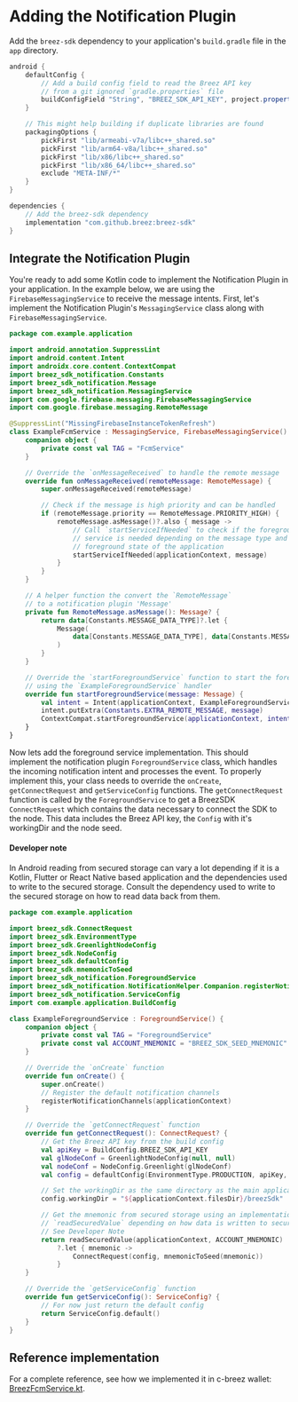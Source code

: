 # Adding the Notification Plugin

Add the `breez-sdk` dependency to your application's `build.gradle` file in the `app` directory.

```gradle
android {
    defaultConfig {
        // Add a build config field to read the Breez API key 
        // from a git ignored `gradle.properties` file 
        buildConfigField "String", "BREEZ_SDK_API_KEY", project.property('BREEZ_SDK_API_KEY')
    }

    // This might help building if duplicate libraries are found
    packagingOptions {
        pickFirst "lib/armeabi-v7a/libc++_shared.so"
        pickFirst "lib/arm64-v8a/libc++_shared.so"
        pickFirst "lib/x86/libc++_shared.so"
        pickFirst "lib/x86_64/libc++_shared.so"
        exclude "META-INF/*"
    }
}

dependencies {
    // Add the breez-sdk dependency
    implementation "com.github.breez:breez-sdk"
}
```

## Integrate the Notification Plugin

You're ready to add some Kotlin code to implement the Notification Plugin in your application. In the example below, we are using the `FirebaseMessagingService` to receive the message intents. First, let's implement the Notification Plugin's `MessagingService` class along with `FirebaseMessagingService`. 

```kotlin
package com.example.application

import android.annotation.SuppressLint
import android.content.Intent
import androidx.core.content.ContextCompat
import breez_sdk_notification.Constants
import breez_sdk_notification.Message
import breez_sdk_notification.MessagingService
import com.google.firebase.messaging.FirebaseMessagingService
import com.google.firebase.messaging.RemoteMessage

@SuppressLint("MissingFirebaseInstanceTokenRefresh")
class ExampleFcmService : MessagingService, FirebaseMessagingService() {
    companion object {
        private const val TAG = "FcmService"
    }

    // Override the `onMessageReceived` to handle the remote message
    override fun onMessageReceived(remoteMessage: RemoteMessage) {
        super.onMessageReceived(remoteMessage)

        // Check if the message is high priority and can be handled
        if (remoteMessage.priority == RemoteMessage.PRIORITY_HIGH) {
            remoteMessage.asMessage()?.also { message -> 
                // Call `startServiceIfNeeded` to check if the foreground
                // service is needed depending on the message type and 
                // foreground state of the application
                startServiceIfNeeded(applicationContext, message)
            }
        }
    }

    // A helper function the convert the `RemoteMessage` 
    // to a notification plugin 'Message'
    private fun RemoteMessage.asMessage(): Message? {
        return data[Constants.MESSAGE_DATA_TYPE]?.let {
            Message(
                data[Constants.MESSAGE_DATA_TYPE], data[Constants.MESSAGE_DATA_PAYLOAD]
            )
        }
    }

    // Override the `startForegroundService` function to start the foreground service
    // using the `ExampleForegroundService` handler
    override fun startForegroundService(message: Message) {
        val intent = Intent(applicationContext, ExampleForegroundService::class.java)
        intent.putExtra(Constants.EXTRA_REMOTE_MESSAGE, message)
        ContextCompat.startForegroundService(applicationContext, intent)
    }
}
```

Now lets add the foreground service implementation. This should implement the notification plugin `ForegroundService` class, which handles the incoming notification intent and processes the event. To properly implement this, your class needs to override the `onCreate`, `getConnectRequest` and `getServiceConfig` functions. The `getConnectRequest` function is called by the `ForegroundService` to get a BreezSDK `ConnectRequest` which contains the data necessary to connect the SDK to the node. This data includes the Breez API key, the `Config` with it's workingDir and the node seed.

<div class="warning">
<h4>Developer note</h4>
In Android reading from secured storage can vary a lot depending if it is a Kotlin, Flutter or React Native based application and the dependencies used to write to the secured storage. Consult the dependency used to write to the secured storage on how to read data back from them.
</div>

```kotlin
package com.example.application

import breez_sdk.ConnectRequest
import breez_sdk.EnvironmentType
import breez_sdk.GreenlightNodeConfig
import breez_sdk.NodeConfig
import breez_sdk.defaultConfig
import breez_sdk.mnemonicToSeed
import breez_sdk_notification.ForegroundService
import breez_sdk_notification.NotificationHelper.Companion.registerNotificationChannels
import breez_sdk_notification.ServiceConfig
import com.example.application.BuildConfig

class ExampleForegroundService : ForegroundService() {
    companion object {
        private const val TAG = "ForegroundService"
        private const val ACCOUNT_MNEMONIC = "BREEZ_SDK_SEED_MNEMONIC"
    }

    // Override the `onCreate` function
    override fun onCreate() {
        super.onCreate()
        // Register the default notification channels
        registerNotificationChannels(applicationContext)
    }

    // Override the `getConnectRequest` function
    override fun getConnectRequest(): ConnectRequest? {
        // Get the Breez API key from the build config
        val apiKey = BuildConfig.BREEZ_SDK_API_KEY
        val glNodeConf = GreenlightNodeConfig(null, null)
        val nodeConf = NodeConfig.Greenlight(glNodeConf)
        val config = defaultConfig(EnvironmentType.PRODUCTION, apiKey, nodeConf)

        // Set the workingDir as the same directory as the main application
        config.workingDir = "${applicationContext.filesDir}/breezSdk"

        // Get the mnemonic from secured storage using an implementation of
        // `readSecuredValue` depending on how data is written to secured storage.
        // See Developer Note
        return readSecuredValue(applicationContext, ACCOUNT_MNEMONIC)
            ?.let { mnemonic ->
                ConnectRequest(config, mnemonicToSeed(mnemonic))
            }
    }

    // Override the `getServiceConfig` function
    override fun getServiceConfig(): ServiceConfig? {
        // For now just return the default config
        return ServiceConfig.default()
    }
}
```

## Reference implementation
For a complete reference, see how we implemented it in c-breez wallet: [BreezFcmService.kt](https://github.com/breez/c-breez/blob/main/android/app/src/main/kotlin/com/cBreez/client/BreezFcmService.kt).